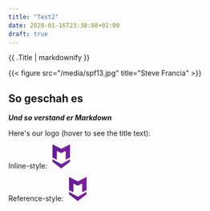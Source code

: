 ```yaml
---
title: "Test2"
date: 2020-01-16T23:38:08+01:00
draft: true
---
```


{{ .Title | markdownify }}




{{< figure src="/media/spf13.jpg" title="Steve Francia" >}}

## So geschah es

***Und so verstand er Markdown***





Here's our logo (hover to see the title text):

Inline-style: 
![alt text](https://github.com/adam-p/markdown-here/raw/master/src/common/images/icon48.png "Logo Title Text 1")

Reference-style: 
![alt text][logo]

[logo]: https://github.com/adam-p/markdown-here/raw/master/src/common/images/icon48.png "Logo Title Text 2"

